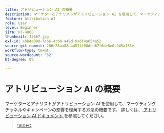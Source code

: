 ```yaml
---
title: アトリビューション AI の概要
description: マーケターとアナリストがアトリビューション AI を使用して、マーケティングチャネルやキャンペーンの影響を理解する方法の概要です。
feature: Attribution AI
role: User
level: Beginner
jira: KT-4808
thumbnail: 32667.jpg
exl-id: abb4a09d-7cb6-4cb8-a49d-9a6f4a654a52
source-git-commit: 286c85aa88d44574f00ded67f0de8e0c945a153e
workflow-type: tm+mt
source-wordcount: '62'
ht-degree: 0%

---
```


# アトリビューション AI の概要

マーケターとアナリストがアトリビューション AI を使用して、マーケティングチャネルやキャンペーンの影響を理解する方法の概要です。 詳しくは、[ アトリビューション AI ドキュメント ](https://experienceleague.adobe.com/docs/experience-platform/intelligent-services/attribution-ai/overview.html?lang=ja) を参照してください。

>[!VIDEO](https://video.tv.adobe.com/v/36573?learn=on&enablevpops&captions=jpn)
